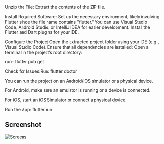 Unzip the File: Extract the contents of the ZIP file.

Install Required Software: Set up the necessary environment, likely involving Flutter since the file name contains "flutter."
You can use Visual Studio Code, Android Studio, or IntelliJ IDEA for easier development.
Install the Flutter and Dart plugins for your IDE.


Configure the Project
Open the extracted project folder using your IDE (e.g., Visual Studio Code).
Ensure that all dependencies are installed:
Open a terminal in the project’s root directory: 

run- flutter pub get

Check for Issues:Run: flutter doctor


You can run the project on an Android/iOS simulator or a physical device.

For Android, make sure an emulator is running or a device is connected.

For iOS, start an iOS Simulator or connect a physical device.

Run the App: flutter run




## Screenshot
![Screens](https://user-images.githubusercontent.com/10445482/100530232-ea3b5a80-3221-11eb-8447-86bf6c0d3c26.png)

